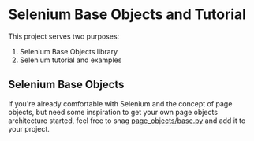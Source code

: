 # Selenium Base Objects and Tutorial
This project serves two purposes:
1. Selenium Base Objects library
2. Selenium tutorial and examples
## Selenium Base Objects
If you're already comfortable with Selenium and the concept of page objects, but need some inspiration to get your own page objects architecture started, feel free to snag [page_objects/base.py](page_objects/base.py) and add it to your project.
